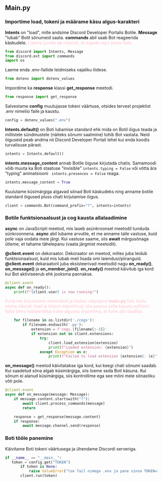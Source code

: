 ## Main.py

### Importime load, tokeni ja määrame käsu algus-karakteri

__Intents__ on "load", mille andsime Discord Developer Portalis Botile.
__Message__ "lubab" Botil sõnumeid saata.
__commands__ abil saab Bot reageerida käskudele.
<span style="color:pink">Lisame juurde __os__ impordi, et lugeda repo piires faile.</span>
```py
from discord import Intents, Message
from discord.ext import commands
import os
```

Laeme enda .env-failide leidmiseks vajaliku liidese.
```py
from dotenv import dotenv_values
```

Impordime ka __response__ klassi __get_response__ meetodi.
```py
from response import get_response
```

Salvestame __config__ muutujasse tokeni väärtuse, otsides tervest projektist .env nimelisi faile ja kaustu.
```py
config = dotenv_values(".env")
```

__Intents.default()__ on Boti lubamise standard ehk mida on Botil õigus teada ja millistele sündmustele 
(näiteks sõnumi saatmine) tohib Bot vastata. Neid õiguseid peab andma nii Discord Developer Portali lehel kui enda koodis
turvalisuse pärast.
```py
intents = Intents.default()
```

__intents.message_content__ annab Botile õiguse kirjutada chatis. Samamoodi võib muuta ka Boti staatuse "invisible" ```intents.typing = False```
või võtta ära "typing" animatsiooni ``` intents.presences = False``` reaga.
```py
intents.message_content = True
```

Kuulutame küsimärgiga algavad sõnad Boti käskudeks ning anname botile standard õigused pluss chati kirjutamise õigus.
```py
client = commands.Bot(command_prefix="?", intents=intents)
```


### Botile funktsionaalsust ja cog kausta allalaadimine

__async__ on JavaScripti meetod, mis laseb asünkroonsel meetodil tunduda sünkroonnena. 
__async__ abil lubame arvutile, et me anname talle vastuse, kuid pole vaja oodata meie järgi.
Kui vastuse saame, siis __await__ märgusõnaga ütleme, et tahame tähelepanu (vaata järgmist meetodit).

__@client.event__ on dekoraator. Dekoraator on meetod, milles juba leidub funktsionaalsust, kuid mis lubab meil lisada omi laiendusi/piiranguid.
__@client.event__  dekaraatoril juba eksisteerivad meetodid nagu __on_ready()__, __on_message()__ ja __on_member_join()__.
__on_ready()__ meetod käivitub iga kord kui Bot aktiviseerub ehk jooksma pannakse.
```py
@client.event
async def on_ready():
    print(f"{client.user} is now running!")
```

<span style="color:pink">Kuna me kirjutasime meetodeid ja klasse väljaspool __main.py__ faili, kuhu oleme kliendi, load ja tokeni importinud, siis
peame selle kausta pythoni-failid (ilma faililaiendita) kohe alguses importima, et kohe alla laadida.</span>

```py
    for filename in os.listdir('./cogs'):
        if filename.endswith('.py'):
            extension = f'cogs.{filename[:-3]}'
            if extension not in client.extensions:
                try:
                    client.load_extension(extension)
                    print(f"Loaded extension: {extension}")
                except Exception as e:
                    print(f"Failed to load extension {extension}: {e}")
```

__on_message()__ meetod käivitatakse iga kord, kui keegi chati sõnumi saadab. Kui saadetud sõna algab küsimärgiga, siis 
loeme seda Boti käsuna.
Kui sõnum ei alanud küsimärgiga, siis kontrollime ega see mõni meie sõnastiku võti pole.
```py
@client.event
async def on_message(message: Message):
    if message.content.startswith("?"):
        await client.process_commands(message)
        return

    response = get_response(message.content)
    if response:
        await message.channel.send(response)
```


### Boti tööle panemine

Käivitame Boti tokeni väärtusega ja ühendame Discordi serveriga.
```py
if __name__ == "__main__":
   token = config.get("TOKEN")
       if token is None:
           raise ValueError("loo fail nimega .env ja pane sinna TOKEN=isiklik Discord Developer Portal token")
       client.run(token)
```

